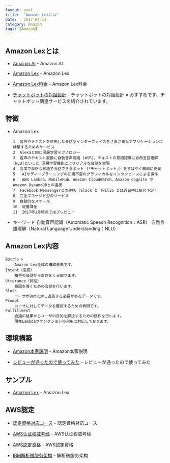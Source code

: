 ```yaml
---
layout: post
title:  "Amazon Lexとは"
date:   2017-04-11
category: Amazon
tags: [Amazon]
---
```


## Amazon Lexとは

- [Amazon AI](https://aws.amazon.com/jp/amazon-ai/) - Amazon AI

- [Amazon Lex](https://aws.amazon.com/jp/lex/) - Amazon Lex

- [Amazon Lex料金](https://aws.amazon.com/jp/lex/pricing/) - Amazon Lex料金

- [チャットボットの対話設計](http://qiita.com/shiraco/items/eca5d0a6fc7fe6fb0f37) - チャットボットの対話設計
  ※ おすすめです、チャットボット関連サービスを紹介されています。
   
## 特徴

* Amazon Lex

      1  音声やテキストを使用した会話型インターフェイスをさまざまなアプリケーションに構築するためのサービス
      2  Alexaと同じ深層学習テクノロジー
      3  音声のテキスト変換に自動音声認識 (ASR)、テキストの意図認識に自然言語理解 (NLU)といった 深層学習機能によりリアルな会話を実現
      4  高度で自然な言語で会話できるボット (「チャットボット」) をすばやく簡単に開発
      5   AIやディープラーニングの知識不要のグラフィカルなインタフェースによる操作
      6   AWS Lambda、MobileHub、Amazon CloudWatch、Amazon Cognito や Amazon DynamoDBとの連携
      7  Facebook Messengerとの連携 (Slack と Twilio とは近日中に統合予定)
      8  完全マネージド型のサービス  
      9  自動的なスケール   
      10  従量課金
      11  2017年1月時点ではプレビュー
    
*  キーワード
    自動音声認識（Automatic Speech Recognition：ASR）
    自然言語理解（Natural Language Understanding：NLU）
    
## Amazon Lex内容

    Botボット
        Amazon Lex全体の構成要素です。
    Intent（意図）
        相手の会話から目的をくみ取ります。
    Utterance（発話）
        意図を導くための会話を行います。
    Slots
        ユーザがBotに対し返答する必要があるデータです。
    Prompt
        ユーザに対してデータを確認するための質問です。
    Fulfillment
        会話の結果からユーザの目的を解決するための動作を行います。
        現在Lambdaファンクションの利用に対応しております。

## 環境構築
   
- [Amazon本家説明](https://aws.amazon.com/jp/blogs/news/amazon-lex-build-conversational-voice-text-interfaces/) - Amazon本家説明

- [レビューが通ったので使ってみた](http://dev.classmethod.jp/cloud/aws/first-impression-of-amazon-lex/) - レビューが通ったので使ってみた
      
##  サンプル
- [Amazon Lex](https://github.com/awslabs/aws-lex-convo-bot-example) - Amazon Lex

## AWS認定
- [認定資格対応コース](https://www.trainocate.co.jp/reference/aws/certification/index.html) - 認定資格対応コース

- [AWS认证权威考经](http://www.jianshu.com/p/739ec17c16fa) - AWS认证权威考经

- [AWS認定資格](http://desert-snow.hatenadiary.jp/entry/2017/01/26/091558) - AWS認定資格

- [IBM解析微服务架构](https://www.ibm.com/developerworks/community/blogs/3302cc3b-074e-44da-90b1-5055f1dc0d9c/entry/%E8%A7%A3%E6%9E%90%E5%BE%AE%E6%9C%8D%E5%8A%A1%E6%9E%B6%E6%9E%84_%E4%B8%80_%E4%BB%80%E4%B9%88%E6%98%AF%E5%BE%AE%E6%9C%8D%E5%8A%A1?lang=en) - 解析微服务架构
